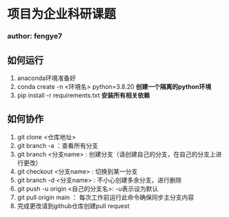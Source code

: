 # 项目为企业科研课题
### author: fengye7

## 如何运行
1. anaconda环境准备好
2. conda create -n <环境名> python=3.8.20 **创建一个隔离的python环境**
3. pip install -r requirements.txt  **安装所有相关依赖**

## 如何协作
1. git clone <仓库地址>
2. git branch -a ：查看所有分支
3. git branch <分支name> : 创建分支（请创建自己的分支，在自己的分支上进行更改）
4. git checkout <分支name> : 切换到某一分支
5. git branch -d <分支name> : 不小心创建多余分支，进行删除
6. git push -u origin <自己的分支名>: -u表示设为默认
7. git pull origin main ： 每次工作前运行此命令确保同步主分支内容
8. 完成更改请到github仓库创建pull request